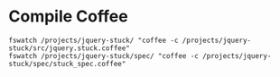 # Compile Coffee

    fswatch /projects/jquery-stuck/ "coffee -c /projects/jquery-stuck/src/jquery.stuck.coffee"
    fswatch /projects/jquery-stuck/spec/ "coffee -c /projects/jquery-stuck/spec/stuck_spec.coffee"